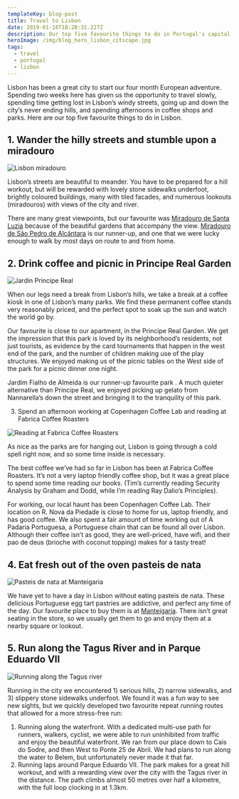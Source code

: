 ```yaml
---
templateKey: blog-post
title: Travel to Lisbon
date: 2019-01-16T18:28:31.227Z
description: Our top five favourite things to do in Portugal's capital city
heroImage: /img/blog_hero_lisbon_citscape.jpg
tags:
  - travel
  - portugal
  - lisbon
---
```

Lisbon has been a great city to start our four month European adventure. Spending two weeks here has given us the opportunity to travel slowly, spending time getting lost in Lisbon’s windy streets, going up and down the city’s never ending hills, and spending afternoons in coffee shops and parks. Here are our top five favourite things to do in Lisbon.

## 1. Wander the hilly streets and stumble upon a miradouro

![Lisbon miradouro](/img/blog-5658.jpg)

Lisbon’s streets are beautiful to meander. You have to be prepared for a hill workout, but will be rewarded with lovely stone sidewalks underfoot, brightly coloured buildings, many with tiled facades, and numerous lookouts (miradouros) with views of the city and river.

There are many great viewpoints, but our favourite was [Miradouro de Santa Luzia](https://goo.gl/maps/nChYo5nWLyJ2) because of the beautiful gardens that accompany the view. [Miradouro de São Pedro de Alcântara](https://goo.gl/maps/rwThqBmPDYQ2) is our runner-up, and one that we were lucky enough to walk by most days on route to and from home.

## 2. Drink coffee and picnic in Principe Real Garden

![Jardin Principe Real](/img/blog-5677.jpg)

When our legs need a break from Lisbon’s hills, we take a break at a coffee kiosk in one of Lisbon’s many parks. We find these permanent coffee stands very reasonably priced, and the perfect spot to soak up the sun and watch the world go by.

Our favourite is close to our apartment, in the Principe Real Garden. We get the impression that this park is loved by its neighborhood’s residents, not just tourists, as evidence by the card tournaments that happen in the west end of the park, and the number of children making use of the play structures. We enjoyed making us of the picnic tables on the West side of the park for a picnic dinner one night.

Jardim Fialho de Almeida is our runner-up favourite park . A much quieter alternative than Principe Real, we enjoyed picking up gelato from Nannarella’s down the street and bringing it to the tranquility of this park.

3. Spend an afternoon working at Copenhagen Coffee Lab and reading at Fabrica Coffee Roasters

![Reading at Fabrica Coffee Roasters](/img/blog-5833.jpg)

As nice as the parks are for hanging out, Lisbon is going through a cold spell right now, and so some time inside is necessary. 

The best coffee we’ve had so far in Lisbon has been at Fabrica Coffee Roasters. It’s not a very laptop friendly coffee shop, but it was a great place to spend some time reading our books. (Tim’s currently reading Security Analysis by Graham and Dodd, while I’m reading Ray Dalio’s Principles).

For working, our local haunt has been Copenhagen Coffee Lab. Their location on R. Nova da Piedade is close to home for us, laptop friendly, and has good coffee. We also spent a fair amount of time working out of A Padaria Portuguesa, a Portuguese chain that can be found all over Lisbon. Although their coffee isn’t as good, they are well-priced, have wifi, and their pao de deus (brioche with coconut topping) makes for a tasty treat!

## 4. Eat fresh out of the oven pasteis de nata

![Pasteis de nata at Manteigaria](/img/blog-4577.jpg)

We have yet to have a day in Lisbon without eating pasteis de nata. These delicious Portuguese egg tart pastries are addictive, and perfect any time of the day. Our favourite place to buy them is at [Manteigaria](https://www.facebook.com/manteigaria.oficial/). There isn’t great seating in the store, so we usually get them to go and enjoy them at a nearby square or lookout.

## 5. Run along the Tagus River and in Parque Eduardo VII

![Running along the Tagus river](/img/blog-4402.jpg)

Running in the city we encountered 1) serious hills, 2) narrow sidewalks, and 3) slippery stone sidewalks underfoot. We found it was a fun way to see new sights, but we quickly developed two favourite repeat running routes that allowed for a more stress-free run:

1. Running along the waterfront. With a dedicated multi-use path for runners, walkers, cyclist, we were able to run uninhibited from traffic and enjoy the beautiful waterfront. We ran from our place down to Cais do Sodre, and then West to Ponte 25 de Abril. We had plans to run along the water to Belem, but unfortunately never made it that far. 
2. Running laps around Parque Eduardo VII. The park makes for a great hill workout, and with a rewarding view over the city with the Tagus river in the distance. The path climbs almost 50 metres over half a kilometre, with the full loop clocking in at 1.3km.
